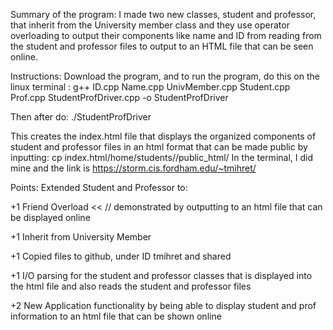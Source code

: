 Summary of the program:
	I made two new classes, student and professor, that inherit from the University member class and they use operator overloading to output their components like name and ID from reading from the student and professor files to output to an HTML file that can be seen online.

Instructions:
	Download the program, and to run the program, do this on the linux terminal :
g++ ID.cpp Name.cpp UnivMember.cpp Student.cpp Prof.cpp StudentProfDriver.cpp -o StudentProfDriver

Then after do: ./StudentProfDriver

This creates the index.html file that displays the organized components of student and professor files in an html format that can be made public by inputting:
cp index.html/home/students/<your storm id>/public_html/ 
In the terminal, I did mine and the link is https://storm.cis.fordham.edu/~tmihret/ 


Points:
Extended Student and Professor to:

+1 Friend Overload <<
// demonstrated by outputting to an html file that can be displayed online

+1 Inherit from University Member

+1 Copied files to github, under ID tmihret and shared

+1 I/O parsing for the student and professor classes that is displayed into the html file and also reads the student and professor files 

+2 New Application functionality by being able to display student and prof information to an html file that can be shown online

